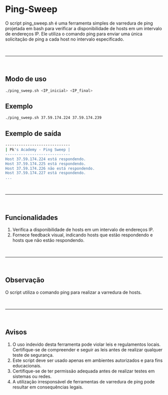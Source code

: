 # Ping-Sweep

O script ping_sweep.sh é uma ferramenta simples de varredura de ping projetada em bash para verificar a disponibilidade de hosts em um intervalo de endereços IP. Ele utiliza o comando ping para enviar uma única solicitação de ping a cada host no intervalo especificado.

<br>

---

<br>

## **Modo de uso**

```bash
./ping_sweep.sh <IP_inicial> <IP_final>
```

## **Exemplo**

```bash
./ping_sweep.sh 37.59.174.224 37.59.174.239
```

## **Exemplo de saída**

```bash
-----------------------------
| Pk's Academy - Ping Sweep |
-----------------------------
Host 37.59.174.224 está respondendo.
Host 37.59.174.225 está respondendo.
Host 37.59.174.226 não está respondendo.
Host 37.59.174.227 está respondendo.
...
```

<br>

---

<br>


## **Funcionalidades**

1. Verifica a disponibilidade de hosts em um intervalo de endereços IP.
2. Fornece feedback visual, indicando hosts que estão respondendo e hosts que não estão respondendo.

<br>

---

<br>

## **Observação**

O script utiliza o comando ping para realizar a varredura de hosts.

<br>

---

<br>

## **Avisos**

1. O uso indevido desta ferramenta pode violar leis e regulamentos locais. Certifique-se de compreender e seguir as leis antes de realizar qualquer teste de segurança.
2. Este script deve ser usado apenas em ambientes autorizados e para fins educacionais.
3. Certifique-se de ter permissão adequada antes de realizar testes em sistemas ou redes.
4. A utilização irresponsável de ferramentas de varredura de ping pode resultar em consequências legais.








































